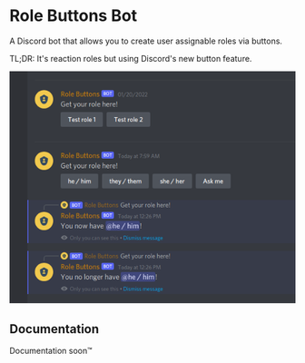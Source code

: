 # Role Buttons Bot

A Discord bot that allows you to create user assignable roles via buttons.

TL;DR: It's reaction roles but using Discord's new button feature.

![An image showing example of role buttons](.github/resources/whatitis.png)

## Documentation

Documentation soon:tm: